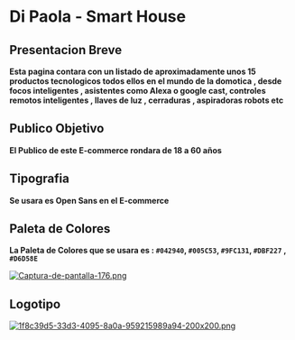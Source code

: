 # Di Paola - Smart House

## Presentacion Breve

**Esta pagina contara con un listado de aproximadamente unos 15 productos tecnologicos todos ellos en el mundo de la domotica , desde focos inteligentes , asistentes como Alexa o google cast, controles remotos inteligentes , llaves de luz , cerraduras , aspiradoras robots etc**

## Publico Objetivo

**El Publico de este E-commerce rondara de 18 a 60 años**

## Tipografia

**Se usara es Open Sans en el E-commerce** 

## Paleta de Colores 

**La Paleta de Colores que se usara es : `#042940`, `#005C53`, `#9FC131`, `#DBF227` , `#D6D58E`**

[![Captura-de-pantalla-176.png](https://i.postimg.cc/Qtcz6zCH/Captura-de-pantalla-176.png)](https://postimg.cc/R6VGhXcB)

## Logotipo 

[![1f8c39d5-33d3-4095-8a0a-959215989a94-200x200.png](https://i.postimg.cc/zf6HGtJD/1f8c39d5-33d3-4095-8a0a-959215989a94-200x200.png)](https://postimg.cc/mc3gdSzK)
